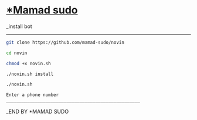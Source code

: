 # [*Mamad sudo](https://telegram.me/owner_teleseed) 

_install bot

___________________________________________________
```sh
git clone https://github.com/mamad-sudo/novin

cd novin

chmod +x novin.sh

./novin.sh install

./novin.sh

Enter a phone number
___________________________________________________
```
_END BY
*MAMAD SUDO
